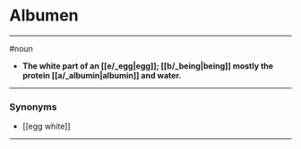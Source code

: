 # Albumen
---
#noun
- **The white part of an [[e/_egg|egg]]; [[b/_being|being]] mostly the protein [[a/_albumin|albumin]] and water.**
---
### Synonyms
- [[egg white]]
---
